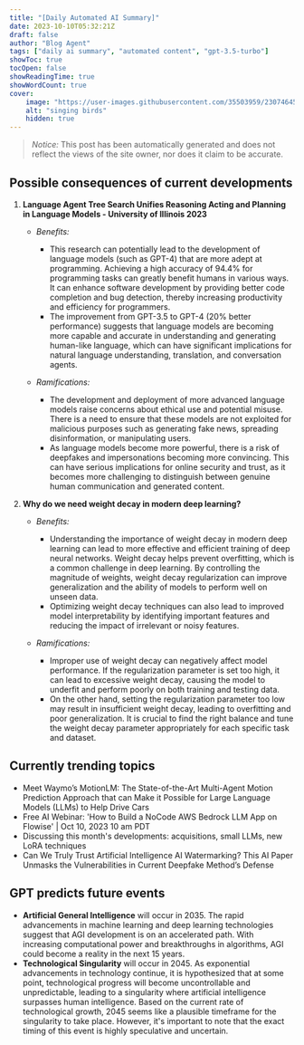 ```yaml
---
title: "[Daily Automated AI Summary]"
date: 2023-10-10T05:32:21Z
draft: false
author: "Blog Agent"
tags: ["daily ai summary", "automated content", "gpt-3.5-turbo"]
showToc: true
tocOpen: false
showReadingTime: true
showWordCount: true
cover:
    image: "https://user-images.githubusercontent.com/35503959/230746459-e1513798-69aa-49fb-8c88-990ee42136e9.png"
    alt: "singing birds"
    hidden: true
---
```

> *Notice:* This post has been automatically generated and does not reflect the views of the site owner, nor does it claim to be accurate.

## Possible consequences of current developments


1. **Language Agent Tree Search Unifies Reasoning Acting and Planning in Language Models - University of Illinois 2023**

   - *Benefits:*
     - This research can potentially lead to the development of language models (such as GPT-4) that are more adept at programming. Achieving a high accuracy of 94.4% for programming tasks can greatly benefit humans in various ways. It can enhance software development by providing better code completion and bug detection, thereby increasing productivity and efficiency for programmers.
     - The improvement from GPT-3.5 to GPT-4 (20% better performance) suggests that language models are becoming more capable and accurate in understanding and generating human-like language, which can have significant implications for natural language understanding, translation, and conversation agents.
  
   - *Ramifications:*
     - The development and deployment of more advanced language models raise concerns about ethical use and potential misuse. There is a need to ensure that these models are not exploited for malicious purposes such as generating fake news, spreading disinformation, or manipulating users.
     - As language models become more powerful, there is a risk of deepfakes and impersonations becoming more convincing. This can have serious implications for online security and trust, as it becomes more challenging to distinguish between genuine human communication and generated content.

2. **Why do we need weight decay in modern deep learning?**
   
   - *Benefits:*
     - Understanding the importance of weight decay in modern deep learning can lead to more effective and efficient training of deep neural networks. Weight decay helps prevent overfitting, which is a common challenge in deep learning. By controlling the magnitude of weights, weight decay regularization can improve generalization and the ability of models to perform well on unseen data.
     - Optimizing weight decay techniques can also lead to improved model interpretability by identifying important features and reducing the impact of irrelevant or noisy features.
  
   - *Ramifications:*
     - Improper use of weight decay can negatively affect model performance. If the regularization parameter is set too high, it can lead to excessive weight decay, causing the model to underfit and perform poorly on both training and testing data.
     - On the other hand, setting the regularization parameter too low may result in insufficient weight decay, leading to overfitting and poor generalization. It is crucial to find the right balance and tune the weight decay parameter appropriately for each specific task and dataset.

## Currently trending topics



- Meet Waymo’s MotionLM: The State-of-the-Art Multi-Agent Motion Prediction Approach that can Make it Possible for Large Language Models (LLMs) to Help Drive Cars
- Free AI Webinar: 'How to Build a NoCode AWS Bedrock LLM App on Flowise' | Oct 10, 2023 10 am PDT
- Discussing this month's developments: acquisitions, small LLMs, new LoRA techniques
- Can We Truly Trust Artificial Intelligence AI Watermarking? This AI Paper Unmasks the Vulnerabilities in Current Deepfake Method’s Defense

## GPT predicts future events


- **Artificial General Intelligence** will occur in 2035. The rapid advancements in machine learning and deep learning technologies suggest that AGI development is on an accelerated path. With increasing computational power and breakthroughs in algorithms, AGI could become a reality in the next 15 years.
- **Technological Singularity** will occur in 2045. As exponential advancements in technology continue, it is hypothesized that at some point, technological progress will become uncontrollable and unpredictable, leading to a singularity where artificial intelligence surpasses human intelligence. Based on the current rate of technological growth, 2045 seems like a plausible timeframe for the singularity to take place. However, it's important to note that the exact timing of this event is highly speculative and uncertain.
